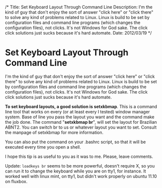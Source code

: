 /*
Title: Set Keyboard Layout Through Command Line
Description: I'm the kind of guy that don't enjoy the sort of answer "click here" or "click there" to solve any kind of problems related to Linux. Linux is build to be set by configuration files and command line programs (which changes the configuration files), not clicks. It's not Windows for God sake. The click click solutions just sucks because it's hard automate.
Date: 2012/03/19
*/

# Set Keyboard Layout Through Command Line

I'm the kind of guy that don't enjoy the sort of answer "click here" or "click there" to solve any kind of problems related to Linux. Linux is build to be set by configuration files and command line programs (which changes the configuration files), not clicks. It's not Windows for God sake. The click click solutions just sucks because it's hard automate.

**To set keyboard layouts, a good solution is setxkbmap**. This is a command line tool that works on every (or at least every I tested) window manager system. Base of line you pass the layout you want and the command make the job done. The command "**setxkbmap br**", will set the layout for Brazilian ABNT2. You can switch br to us or whatever layout you want to set. Consult the manpage of setxkbmap for more information.

You can also put the command on your .bashrc script, so that it will be executed every time you open a shell.

I hope this tip is as useful to you as it was to me. Please, leave comments.

Update: `loadkeys br` seems to be more powerful, doesn't require X, so you can run it to change the keyboard while you are on tty1, for instance. It worked well with linux mint, on tty1, but didn't work properly on ubuntu 11.10 on fluxbox.
